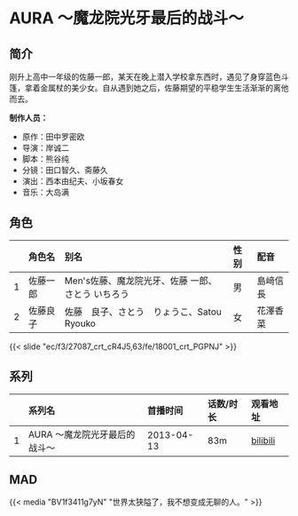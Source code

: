 # AURA ～魔龙院光牙最后的战斗～


## 简介

刚升上高中一年级的佐藤一郎，某天在晚上潜入学校拿东西时，遇见了身穿蓝色斗篷，拿着金属杖的美少女。自从遇到她之后，佐藤期望的平稳学生生活渐渐的离他而去。

**制作人员：**
- 原作：田中罗密欧
- 导演：岸诚二
- 脚本：熊谷纯
- 分镜：田口智久、斋藤久
- 演出：西本由纪夫、小坂春女
- 音乐：大岛满

## 角色

|     |   角色名   |   别名  | 性别 |  配音  |
|:--- |:------  |:----      |:---  |:--   |
| 1 | 佐藤一郎 | Men's佐藤、魔龙院光牙、佐藤 一郎、さとう いちろう | 男 | 島﨑信長 |
| 2 | 佐藤良子 | 佐藤　良子、さとう　りょうこ、Satou Ryouko | 女 | 花澤香菜 |

{{< slide "ec/f3/27087_crt_cR4J5,63/fe/18001_crt_PGPNJ" >}}

## 系列

|     |   系列名   |   首播时间  | 话数/时长  | 观看地址 |
|:---  |:------    |:----      |:---       |:---  |
| 1 | AURA ～魔龙院光牙最后的战斗～ | 2013-04-13 | 83m | [bilibili](https://www.bilibili.com/bangumi/play/ss4422)  |


## MAD

{{< media "BV1f3411g7yN" "世界太狭隘了，我不想变成无聊的人。" >}}
